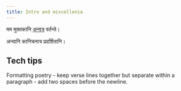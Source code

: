 ```yaml
---
title: Intro and miscellenia
---
```


मम मुक्तकानि [अन्यत्र](https://docs.google.com/spreadsheet/ccc?key=0Al_QBT-hoqqVdFBKZzVsM3VUREYzVzMxcHhGZDJYdHc#gid=0) वर्तन्ते।

अन्यानि कानिचनात्र प्रदर्शितानि।

## Tech tips
Formatting poetry - keep verse lines together but separate within a paragraph - add two spaces before the newline. 